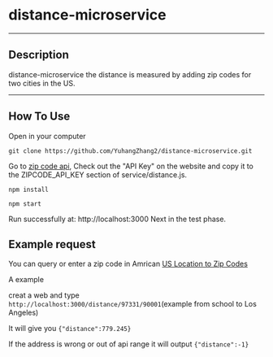 # distance-microservice

---

## Description

distance-microservice the distance is measured by adding zip codes for two cities in the US.

---

## How To Use

Open in your computer

```
git clone https://github.com/YuhangZhang2/distance-microservice.git
```

Go to [zip code api](https://www.zipcodeapi.com/API),
Check out the "API Key" on the website and copy it to the ZIPCODE_API_KEY section of service/distance.js.


```
npm install
```
```
npm start
```

Run successfully at: http://localhost:3000
Next in the test phase.


## Example request

You can query or enter a zip code in Amrican [US Location to Zip Codes](https://www.zipcodeapi.com/API)

A example

creat a web and type ``` http://localhost:3000/distance/97331/90001 ```(example from school to Los Angeles)

It will give you ``` {"distance":779.245} ```

If the address is wrong or out of api range it will output ```{"distance":-1}```
